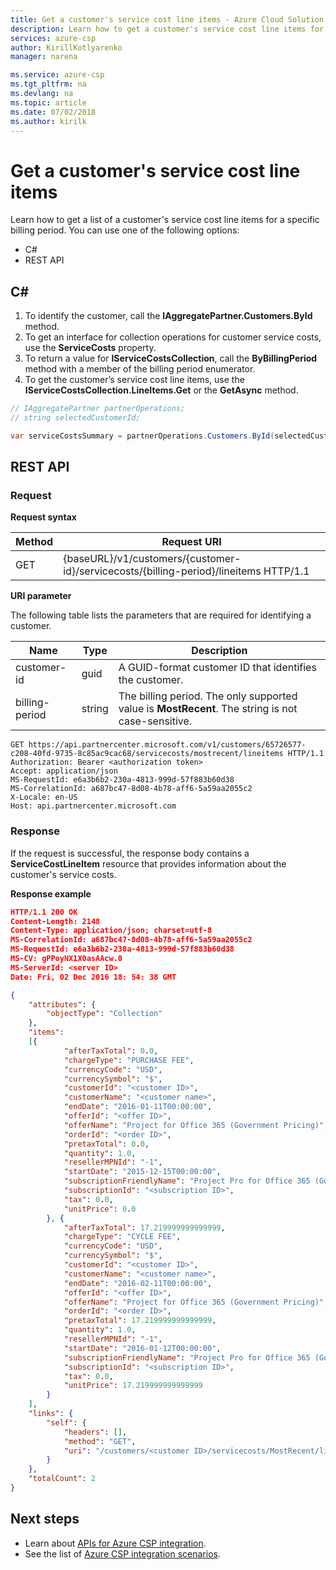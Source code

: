```yaml
---
title: Get a customer's service cost line items - Azure Cloud Solution Provider| Microsoft Docs
description: Learn how to get a customer's service cost line items for Azure Cloud Solution Provider (Azure CSP) integration.
services: azure-csp
author: KirillKotlyarenko
manager: narena

ms.service: azure-csp
ms.tgt_pltfrm: na
ms.devlang: na
ms.topic: article
ms.date: 07/02/2018
ms.author: kirilk
---
```


# Get a customer's service cost line items

Learn how to get a list of a customer's service cost line items for a specific billing period. You can use one of the following options:

- C#
- REST API

## C#

1. To identify the customer, call the **IAggregatePartner.Customers.ById** method. 
2. To get an interface for collection operations for customer service costs, use the **ServiceCosts** property. 
3. To return a value for **IServiceCostsCollection**, call the **ByBillingPeriod** method with a member of the billing period enumerator.
4. To get the customer’s service cost line items, use the **IServiceCostsCollection.LineItems.Get** or the **GetAsync** method.

```csharp
// IAggregatePartner partnerOperations;
// string selectedCustomerId;

var serviceCostsSummary = partnerOperations.Customers.ById(selectedCustomerId).ServiceCosts.ByBillingPeriod(ServiceCostsBillingPeriod.MostRecent).LineItems.Get();
```

## REST API

### Request

**Request syntax**

|Method|Request URI|
|---|---|
|GET|{baseURL}/v1/customers/{customer-id}/servicecosts/{billing-period}/lineitems HTTP/1.1|

**URI parameter**

The following table lists the parameters that are required for identifying a customer.

|Name|Type|Description|
|---|---|---|
|customer-id|guid|A GUID-format customer ID that identifies the customer.|
|billing-period|string|The billing period. The only supported value is **MostRecent**. The string is not case-sensitive.|

```http
GET https://api.partnercenter.microsoft.com/v1/customers/65726577-c208-40fd-9735-8c85ac9cac68/servicecosts/mostrecent/lineitems HTTP/1.1
Authorization: Bearer <authorization token>
Accept: application/json
MS-RequestId: e6a3b6b2-230a-4813-999d-57f883b60d38
MS-CorrelationId: a687bc47-8d08-4b78-aff6-5a59aa2055c2
X-Locale: en-US
Host: api.partnercenter.microsoft.com
```

### Response

If the request is successful, the response body contains a **ServiceCostLineItem** resource that provides information about the customer's service costs.

**Response example**

```json
HTTP/1.1 200 OK
Content-Length: 2148
Content-Type: application/json; charset=utf-8
MS-CorrelationId: a687bc47-8d08-4b78-aff6-5a59aa2055c2
MS-RequestId: e6a3b6b2-230a-4813-999d-57f883b60d38
MS-CV: gPPoyNX1X0asAAcw.0
MS-ServerId: <server ID>
Date: Fri, 02 Dec 2016 18: 54: 38 GMT

{
    "attributes": {
        "objectType": "Collection"
    },
    "items":
    [{
            "afterTaxTotal": 0.0,
            "chargeType": "PURCHASE FEE",
            "currencyCode": "USD",
            "currencySymbol": "$",
            "customerId": "<customer ID>",
            "customerName": "<customer name>",
            "endDate": "2016-01-11T00:00:00",
            "offerId": "<offer ID>",
            "offerName": "Project for Office 365 (Government Pricing)",
            "orderId": "<order ID>",
            "pretaxTotal": 0.0,
            "quantity": 1.0,
            "resellerMPNId": "-1",
            "startDate": "2015-12-15T00:00:00",
            "subscriptionFriendlyName": "Project Pro for Office 365 (Government Pricing)",
            "subscriptionId": "<subscription ID>",
            "tax": 0.0,
            "unitPrice": 0.0
        }, {
            "afterTaxTotal": 17.219999999999999,
            "chargeType": "CYCLE FEE",
            "currencyCode": "USD",
            "currencySymbol": "$",
            "customerId": "<customer ID>",
            "customerName": "<customer name>",
            "endDate": "2016-02-11T00:00:00",
            "offerId": "<offer ID>",
            "offerName": "Project for Office 365 (Government Pricing)",
            "orderId": "<order ID>",
            "pretaxTotal": 17.219999999999999,
            "quantity": 1.0,
            "resellerMPNId": "-1",
            "startDate": "2016-01-12T00:00:00",
            "subscriptionFriendlyName": "Project Pro for Office 365 (Government Pricing)",
            "subscriptionId": "<subscription ID>",
            "tax": 0.0,
            "unitPrice": 17.219999999999999
        }
    ],
    "links": {
        "self": {
            "headers": [],
            "method": "GET",
            "uri": "/customers/<customer ID>/servicecosts/MostRecent/lineitems"
        }
    },
    "totalCount": 2
}
```

## Next steps

- Learn about [APIs for Azure CSP integration](../available-apis-overview.md).
- See the list of [Azure CSP integration scenarios](../integration-scenarios-list.md).